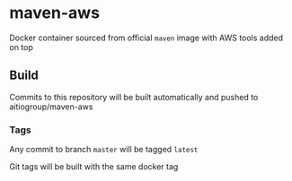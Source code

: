 # maven-aws
Docker container sourced from official `maven` image with AWS tools added on top

## Build

Commits to this repository will be built automatically and pushed to aitiogroup/maven-aws

### Tags

Any commit to branch `master` will be tagged `latest`

Git tags will be built with the same docker tag
